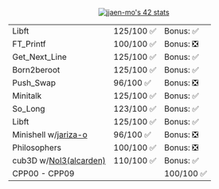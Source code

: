 <span align="center"> [![jjaen-mo's 42 stats](https://badge.mediaplus.ma/kettlebells/jjaen-mo?1337Badge=off&UM6P=off)](https://github.com/oakoudad/badge42) </span>
<body align="center" padding="100px">
  <table>
    <tr>
      <td>Libft</td>
      <td>125/100 ✅</td>
      <td>Bonus: ✅</td>
    </tr>
    <tr>
      <td>FT_Printf</td>
      <td>100/100 ✅</td>
      <td>Bonus: ❎</td>
    </tr>
    <tr>
      <td>Get_Next_Line</td>
      <td>125/100 ✅</td>
      <td>Bonus: ✅</td>
    </tr>
    <tr>
      <td>Born2beroot</td>
      <td>125/100 ✅</td>
      <td>Bonus: ✅</td>
    </tr>
    <tr>
      <td>Push_Swap</td>
      <td>96/100 ✅</td>
      <td>Bonus: ❎</td>
    </tr>
    <tr>
      <td>Minitalk</td>
      <td>125/100 ✅</td>
      <td>Bonus: ✅</td>
    </tr>
    <tr>
      <td>So_Long</td>
      <td>123/100 ✅</td>
      <td>Bonus: ✅</td>
    </tr>
    <tr>
      <td>Libft</td>
      <td>125/100 ✅</td>
      <td>Bonus: ✅</td>
    </tr>
    <tr>
      <td>Minishell w/<a href="https://github.com/jariza-o">jariza-o</a></td>
      <td>96/100 ✅</td>
      <td>Bonus: ❎</td>
    </tr>
    <tr>
      <td>Philosophers</td>
      <td>100/100 ✅</td>
      <td>Bonus: ❎</td>
    </tr>
      <tr>
      <td>cub3D w/<a href="https://github.com/Nol3">Nol3(alcarden)</a></td>
      <td>110/100 ✅</td>
      <td>Bonus: ✅</td>
    </tr>
    <tr>
      <td colspan="2">CPP00 - CPP09</td>
      <td>100/100 ✅</td>
    </tr>
  </table>
</body>
<!--
**Kendaluski/Kendaluski** is a ✨ _special_ ✨ repository because its `README.md` (this file) appears on your GitHub profile.

Here are some ideas to get you started:

- 🔭 I’m currently working on ...
- 🌱 I’m currently learning ...
- 👯 I’m looking to collaborate on ...
- 🤔 I’m looking for help with ...
- 💬 Ask me about ...
- 📫 How to reach me: ...
- 😄 Pronouns: ...
- ⚡ Fun fact: ...
-->
